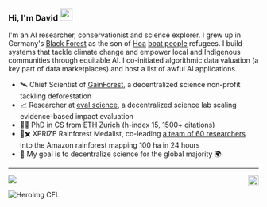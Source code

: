 ### Hi, I'm David <img src="https://media.tenor.com/e3GqicbfhMYAAAAi/get-greeting-get-greetings.gif" width="25px">

I'm an AI researcher, conservationist and science explorer. I grew up in Germany's [Black Forest](https://en.wikipedia.org/wiki/Black_Forest) as the son of [Hoa](https://en.wikipedia.org/wiki/Hoa_people) [boat people](https://en.wikipedia.org/wiki/Vietnamese_boat_people) refugees. I build systems that tackle climate change and empower local and Indigenous communities through equitable AI. I co-initiated algorithmic data valuation (a key part of data marketplaces) and host a list of awful AI applications. 

- 🛰 Chief Scientist of [GainForest](https://gainforest.earth/#/), a decentralized science non-profit tackling deforestation
- 📈 Researcher at [eval.science](https://eval.science), a decentralized science lab scaling evidence-based impact evaluation
- 👨‍🔬 PhD in CS from [ETH Zurich](https://inf.ethz.ch/news-and-events/spotlights/infk-news-channel/2023/07/david-dao.html) (h-index 15, 1500+ citations)
- 🏅✖️ XPRIZE Rainforest Medalist, co-leading [a team of 60 researchers](https://biodivx.org) into the Amazon rainforest mapping 100 ha in 24 hours
- 🌱 My goal is to decentralize science for the global majority 🌍

---

<a href="https://stackexchange.com/users/5678345/david-dao">
  <img align="center" src="https://stackexchange.com/users/flair/5678345.png" />
</a>

<a href="https://twitter.com/dwddao">
  <img align="right" alt="David Dao | Twitter" width="21px" src="https://raw.githubusercontent.com/anuraghazra/anuraghazra/master/assets/twitter.svg" />
</a>

![HeroImg CFL](https://github.com/user-attachments/assets/dd9c3866-63f6-4af2-986b-fa986a39bda7)
